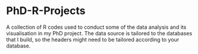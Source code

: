 # PhD-R-Projects
A collection of R codes used to conduct some of the data analysis and its visualisation in my PhD project. 
The data source is tailored to the databases that I build, so the headers might need to be tailored according to your database.  
